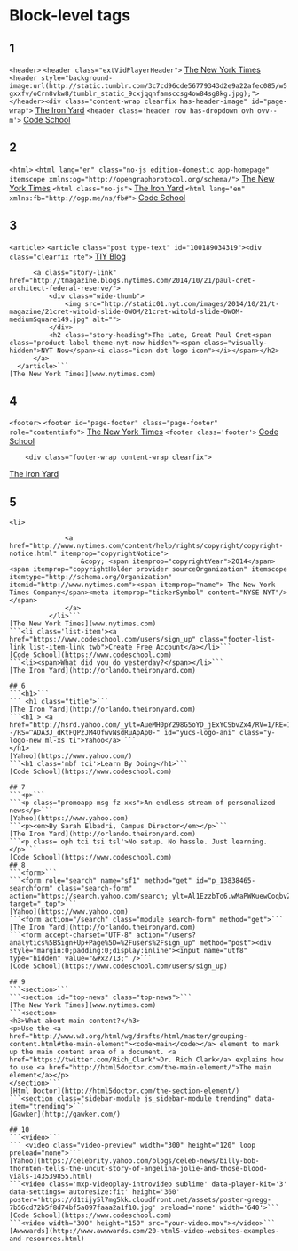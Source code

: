 # Block-level tags
## 1
```<header>```
  ```<header class="extVidPlayerHeader">```
[The New York Times](www.nytimes.com)
```<header style="background-image:url(http://static.tumblr.com/3c7cd96cde56779343d2e9a22afec085/w5gxxfv/oCrn8vkw8/tumblr_static_9cxjqqnfamsccsg4ow84sg8kg.jpg);"></header><div class="content-wrap clearfix has-header-image" id="page-wrap">```
[The Iron Yard](http://orlando.theironyard.com/)
```<header class='header row has-dropdown ovh ovv--m'>```
[Code School](https://www.codeschool.com/)

## 2
```<html>```
```<html lang="en" class="no-js edition-domestic app-homepage"  itemscope xmlns:og="http://opengraphprotocol.org/schema/">```
[The New York Times](www.nytimes.com)
```<html class="no-js">```
[The Iron Yard](http://orlando.theironyard.com/)
```<html lang="en" xmlns:fb="http://ogp.me/ns/fb#">```
[Code School](https://www.codeschool.com/)
## 3
```<article>```
  ```<article class="post type-text" id="100189034319"><div class="clearfix rte">```
    [TIY Blog](http://orlando.theironyard.com/)
  ```   <article class="story theme-summary" data-story-id="100000003189532" data-rank="2" data-collection-renderstyle="Moth">
        <a class="story-link" href="http://tmagazine.blogs.nytimes.com/2014/10/21/paul-cret-architect-federal-reserve/">
            <div class="wide-thumb">
                <img src="http://static01.nyt.com/images/2014/10/21/t-magazine/21cret-witold-slide-0WOM/21cret-witold-slide-0WOM-mediumSquare149.jpg" alt="">
            </div>
            <h2 class="story-heading">The Late, Great Paul Cret<span class="product-label theme-nyt-now hidden"><span class="visually-hidden">NYT Now</span><i class="icon dot-logo-icon"></i></span></h2>
        </a>
    </article>```
[The New York Times](www.nytimes.com)
```

## 4
```<footer>```
  ```<footer id="page-footer" class="page-footer" role="contentinfo">```
[The New York Times](www.nytimes.com)
```<footer class='footer'>```
[Code School](https://www.codeschool.com)
```  <footer>
    <div class="footer-wrap content-wrap clearfix">
```
[The Iron Yard](http://orlando.theironyard.com/)
## 5
```<li>```
  ```<li>
                <a href="http://www.nytimes.com/content/help/rights/copyright/copyright-notice.html" itemprop="copyrightNotice">
                    &copy; <span itemprop="copyrightYear">2014</span><span itemprop="copyrightHolder provider sourceOrganization" itemscope itemtype="http://schema.org/Organization" itemid="http://www.nytimes.com"><span itemprop="name"> The New York Times Company</span><meta itemprop="tickerSymbol" content="NYSE NYT"/></span>
                </a>
            </li>```
[The New York Times](www.nytimes.com)
```<li class='list-item'><a href="https://www.codeschool.com/users/sign_up" class="footer-list-link list-item-link twb">Create Free Account</a></li>```
[Code School](https://www.codeschool.com)
```<li><span>What did you do yesterday?</span></li>```
[The Iron Yard](http://orlando.theironyard.com)

## 6
```<h1>```
``` <h1 class="title">```
[The Iron Yard](http://orlando.theironyard.com)
```<h1 > <a href="http://hsrd.yahoo.com/_ylt=AueMH0pY298G5oYD_jExYCSbvZx4/RV=1/RE=1415243521/RH=aHNyZC55YWhvby5jb20-/RO=2/RU=aHR0cHM6Ly93d3cueWFob28uY29tLw--/RS=^ADA3J_dKtFQPzJM4OfwvNsdRuApAp0-" id="yucs-logo-ani" class="y-logo-new ml-xs ti">Yahoo</a> ```
 </h1>
[Yahoo](https://www.yahoo.com/)
```<h1 class='mbf tci'>Learn By Doing</h1>```
[Code School](https://www.codeschool.com)

## 7
```<p>```
```<p class="promoapp-msg fz-xxs">An endless stream of personalized news</p>```
[Yahoo](https://www.yahoo.com)
```<p><em>By Sarah Elbadri, Campus Director</em></p>```
[The Iron Yard](http://orlando.theironyard.com)
```<p class='oph tci tsi tsl'>No setup. No hassle. Just learning.</p>```
[Code School](https://www.codeschool.com)
## 8
```<form>```
  ```<form role="search" name="sf1" method="get" id="p_13838465-searchform" class="search-form" action="https://search.yahoo.com/search;_ylt=Al1EzzbTo6.wMaPWKuewCoqbvZx4" target="_top">```
[Yahoo](https://www.yahoo.com)
```<form action="/search" class="module search-form" method="get">```
[The Iron Yard](http://orlando.theironyard.com)
```<form accept-charset="UTF-8" action="/users?analytics%5BSign+Up+Page%5D=%2Fusers%2Fsign_up" method="post"><div style="margin:0;padding:0;display:inline"><input name="utf8" type="hidden" value="&#x2713;" />```
[Code School](https://www.codeschool.com/users/sign_up)

## 9
```<section>```
  ```<section id="top-news" class="top-news">```
[The New York Times](www.nytimes.com)
```<section>
<h3>What about main content?</h3>
<p>Use the <a href="http://www.w3.org/html/wg/drafts/html/master/grouping-content.html#the-main-element"><code>main</code></a> element to mark up the main content area of a document. <a href="https://twitter.com/Rich_Clark">Dr. Rich Clark</a> explains how to use <a href="http://html5doctor.com/the-main-element/">The main element</a></p>
</section>```
[Html Doctor](http://html5doctor.com/the-section-element/)
```<section class="sidebar-module js_sidebar-module trending" data-item="trending">```
[Gawker](http://gawker.com/)

## 10
```<video>```
``` <video class="video-preview" width="300" height="120" loop preload="none">```
[Yahoo](https://celebrity.yahoo.com/blogs/celeb-news/billy-bob-thornton-tells-the-uncut-story-of-angelina-jolie-and-those-blood-vials-143539855.html)
```<video class='mxp-videoplay-introvideo sublime' data-player-kit='3' data-settings='autoresize:fit' height='360' poster='https://d1tijy5l7mg5kk.cloudfront.net/assets/poster-gregg-7b56cd72b5f8d74bf5a097faaa2a1f10.jpg' preload='none' width='640'>```
[Code School](https://www.codeschool.com)
```<video width="300" height="150" src="your-video.mov"></video>```
[Awwwards](http://www.awwwards.com/20-html5-video-websites-examples-and-resources.html)
